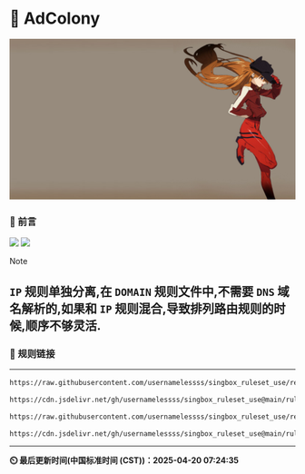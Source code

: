 
# 🧸 AdColony
![](https://raw.githubusercontent.com/usernamelessss/picture-bed/main/images/202504042256831.jpg)
### 📣 前言
![](https://shields.io/badge/-移除重复规则-ff69b4) ![](https://shields.io/badge/-IP&nbsp;规则单独存放不与&nbsp;DOMAIN&nbsp;等混合-green)
> [!NOTE]
**`IP` 规则单独分离,在 `DOMAIN` 规则文件中,不需要 `DNS` 域名解析的,如果和 `IP` 规则混合,导致排列路由规则的时候,顺序不够灵活.**
---

###  🔗 规则链接
---

```url
https://raw.githubusercontent.com/usernamelessss/singbox_ruleset_use/refs/heads/main/rule/AdColony/AdColony_No_IP.json
```

```url
https://cdn.jsdelivr.net/gh/usernamelessss/singbox_ruleset_use@main/rule/AdColony/AdColony_No_IP.json
```

```url
https://raw.githubusercontent.com/usernamelessss/singbox_ruleset_use/refs/heads/main/rule/AdColony/AdColony_No_IP.srs
```

```url
https://cdn.jsdelivr.net/gh/usernamelessss/singbox_ruleset_use@main/rule/AdColony/AdColony_No_IP.srs
```

---
**⏲️ 最后更新时间(中国标准时间 (CST))：2025-04-20 07:24:35**